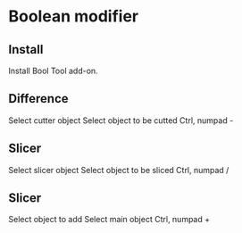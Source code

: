 # Boolean modifier

## Install
Install Bool Tool add-on.

## Difference
Select cutter object
Select object to be cutted
Ctrl, numpad -

## Slicer
Select slicer object
Select object to be sliced
Ctrl, numpad /

## Slicer
Select object to add
Select main object
Ctrl, numpad +